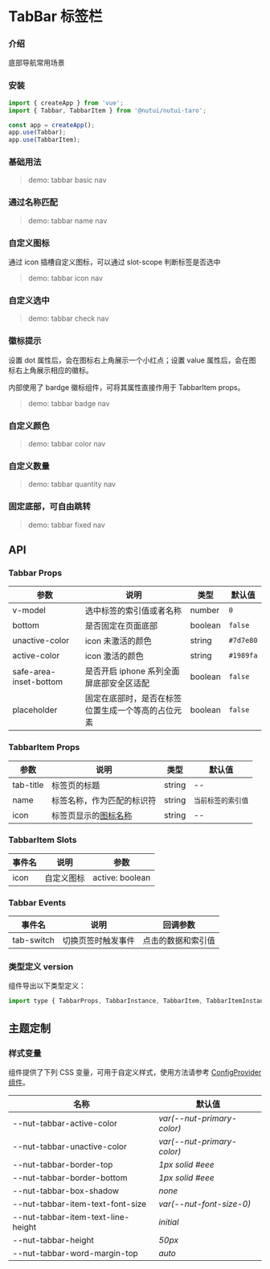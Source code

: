 # TabBar 标签栏

### 介绍

底部导航常用场景

### 安装

```js
import { createApp } from 'vue';
import { Tabbar, TabbarItem } from '@nutui/nutui-taro';

const app = createApp();
app.use(Tabbar);
app.use(TabbarItem);
```

### 基础用法

> demo: tabbar basic nav

### 通过名称匹配

> demo: tabbar name nav

### 自定义图标

通过 icon 插槽自定义图标，可以通过 slot-scope 判断标签是否选中

> demo: tabbar icon nav

### 自定义选中

> demo: tabbar check nav

### 徽标提示

设置 dot 属性后，会在图标右上角展示一个小红点；设置 value 属性后，会在图标右上角展示相应的徽标。

内部使用了 bardge 徽标组件，可将其属性直接作用于 TabbarItem props。

> demo: tabbar badge nav

### 自定义颜色

> demo: tabbar color nav

### 自定义数量

> demo: tabbar quantity nav

### 固定底部，可自由跳转

> demo: tabbar fixed nav

## API

### Tabbar Props

| 参数 | 说明 | 类型 | 默认值 |
| --- | --- | --- | --- |
| v-model | 选中标签的索引值或者名称 | number | `0` |
| bottom | 是否固定在页面底部 | boolean | `false` |
| unactive-color | icon 未激活的颜色 | string | `#7d7e80` |
| active-color | icon 激活的颜色 | string | `#1989fa` |
| safe-area-inset-bottom | 是否开启 iphone 系列全面屏底部安全区适配 | boolean | `false` |
| placeholder | 固定在底部时，是否在标签位置生成一个等高的占位元素 | boolean | `false` |

### TabbarItem Props

| 参数 | 说明 | 类型 | 默认值 |
| --- | --- | --- | --- |
| tab-title | 标签页的标题 | string | -- |
| name | 标签名称，作为匹配的标识符 | string | `当前标签的索引值` |
| icon | 标签页显示的[图标名称](#/zh-CN/component/icon) | string | -- |

### TabbarItem Slots

| 事件名 | 说明 | 参数 |
| --- | --- | --- |
| icon | 自定义图标 | active: boolean |

### Tabbar Events

| 事件名 | 说明 | 回调参数 |
| --- | --- | --- |
| tab-switch | 切换页签时触发事件 | 点击的数据和索引值 |

### 类型定义 version

组件导出以下类型定义：

```js
import type { TabbarProps, TabbarInstance, TabbarItem, TabbarItemInstance } from '@nutui/nutui-taro';
```

## 主题定制

### 样式变量

组件提供了下列 CSS 变量，可用于自定义样式，使用方法请参考 [ConfigProvider 组件](#/zh-CN/component/configprovider)。

| 名称 | 默认值 |
| --- | --- |
| --nut-tabbar-active-color | _var(--nut-primary-color)_ |
| --nut-tabbar-unactive-color | _var(--nut-primary-color)_ |
| --nut-tabbar-border-top | _1px solid #eee_ |
| --nut-tabbar-border-bottom | _1px solid #eee_ |
| --nut-tabbar-box-shadow | _none_ |
| --nut-tabbar-item-text-font-size | _var(--nut-font-size-0)_ |
| --nut-tabbar-item-text-line-height | _initial_ |
| --nut-tabbar-height | _50px_ |
| --nut-tabbar-word-margin-top | _auto_ |
